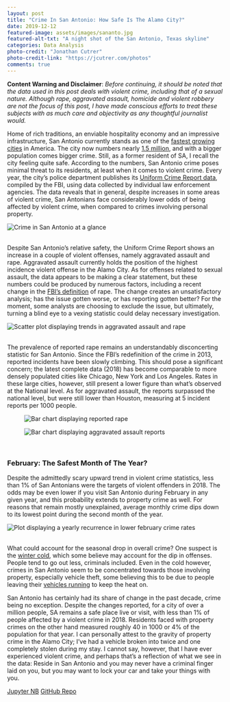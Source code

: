 ```yaml
---
layout: post
title: "Crime In San Antonio: How Safe Is The Alamo City?"
date: 2019-12-12
featured-image: assets/images/sananto.jpg
featured-alt-txt: "A night shot of the San Antonio, Texas skyline"
categories: Data Analysis
photo-credit: "Jonathan Cutrer"
photo-credit-link: "https://jcutrer.com/photos"
comments: true
---
```


**Content Warning and Disclaimer**: _Before continuing, it should be noted that the data used in this post deals with violent crime, including that of a sexual nature. Although rape, aggravated assault, homicide and violent robbery are not the focus of this post, I have made conscious efforts to treat these subjects with as much care and objectivity as any thoughtful journalist would._

Home of rich traditions, an enviable hospitality economy and an impressive infrastructure, San Antonio currently stands as one of the [fastest growing cities](https://www.census.gov/newsroom/press-releases/2019/subcounty-population-estimates.html)
in America. The city now numbers nearly [1.5 million](https://www.census.gov/quickfacts/sanantoniocitytexas), and with a bigger population comes bigger crime. Still, as a former resident of SA, I recall the city feeling quite safe. According to the numbers, San Antonio crime poses minimal threat to its residents, at least when it comes to violent crime. Every year, the city’s police department publishes its [Uniform Crime Report data](https://www.sanantonio.gov/SAPD/Uniform-Crime-Reports), compiled by the FBI, using data collected by individual law enforcement agencies. The data reveals that in general, despite increases in some areas of violent crime, San Antonians face considerably lower odds of being affected by violent crime, when compared to crimes involving personal property.

<div class="text-center">
  <img src="/blog/assets/images/crime-in-sa/atglance.png" class="img-fluid" alt="Crime in San Antonio at a glance">
</div>
<br>

Despite San Antonio’s relative safety, the Uniform Crime Report shows an increase in a couple of violent offenses, namely aggravated assault and rape. Aggravated assault currently holds the position of the highest incidence violent offense in the Alamo City. As for offenses related to sexual assault, the data appears to be making a clear statement, but these numbers could be produced by numerous factors, including a recent change in the [FBI’s definition](https://www.nbcboston.com/news/national-international/fbi-report-shows-almost-20-percent-increase-in-rape-reports/1949679/) of rape. The change creates an unsatisfactory analysis; has the issue gotten worse, or has reporting gotten better? For the moment, some analysts are choosing to exclude the issue, but ultimately, turning a blind eye to a vexing statistic could delay necessary investigation.

<div class="text-center">
  <img src="/blog/assets/images/crime-in-sa/csfixed.png" class="img-fluid" alt="Scatter plot displaying trends in aggravated assault and rape">
</div>
<br>

The prevalence of reported rape remains an understandably disconcerting statistic for San Antonio. Since the FBI’s redefinition of the crime in 2013, reported incidents have been slowly climbing. This should pose a significant concern; the latest complete data (2018) has become comparable to more densely populated cities like Chicago, New York and Los Angeles. Rates in these large cities, however, still present a lower figure than what’s observed at the National level. As for aggravated assault, the reports surpassed the national level, but were still lower than Houston, measuring at 5 incident reports per 1000 people.
<div class="d-flex justify-content-center">
  <figure>
    <img src="/blog/assets/images/crime-in-sa/rbc-left.png" class="img-fluid" alt="Bar chart displaying reported rape">
  </figure>
  <figure>
    <img src="/blog/assets/images/crime-in-sa/aabc-right.png" class="img-fluid" alt="Bar chart displaying aggravated assault reports">
  </figure>
</div>
<br>

### February: The Safest Month of The Year?
Despite the admittedly scary upward trend in violent crime statistics, less than 1% of San Antonians were the targets of violent offenders in 2018. The odds may be even lower if you visit San Antonio during February in any given year, and this probability extends to property crime as well. For reasons that remain mostly unexplained, average monthly crime dips down to its lowest point during the second month of the year.

<div class="text-center">
  <img src="/blog/assets/images/crime-in-sa/febdrop.png" class="img-fluid" alt="Plot displaying a yearly recurrence in lower february crime rates">
</div>
<br>

What could account for the seasonal drop in overall crime? One suspect is the [winter cold](https://www.nbcnews.com/news/us-news/does-cold-stop-crime-it-seems-so-n309856), which some believe may account for the dip in offenses. People tend to go out less, criminals included. Even in the cold however, crimes in San Antonio seem to be concentrated towards those involving property, especially vehicle theft, some believing this to be due to people leaving their [vehicles running](https://www.nbcnews.com/news/us-news/does-cold-stop-crime-it-seems-so-n309856) to keep the heat on.

San Antonio has certainly had its share of change in the past decade, crime being no exception. Despite the changes reported, for a city of over a million people, SA remains a safe place live or visit, with less than 1% of people affected by a violent crime in 2018. Residents faced with property crimes on the other hand measured roughly 40 in 1000 or 4% of the population for that year. I can personally attest to the gravity of property crime in the Alamo City; I’ve had a vehicle broken into twice and one completely stolen during my stay. I cannot say, however, that I have ever experienced violent crime, and perhaps that’s a reflection of what we see in the data: Reside in San Antonio and you may never have a criminal finger laid on you, but you may want to lock your car and take your things with you.

<a href="https://github.com/jose-marquez89/crime-in-sa/blob/master/sa_crime_data_exploration.ipynb" target="_blank" rel="noopener noreferrer" class="btn btn-secondary">Jupyter NB</a>
<a href="https://github.com/jose-marquez89/crime-in-sa" target="_blank" rel="noopener noreferrer" class="btn btn-secondary">GitHub Repo</a>
